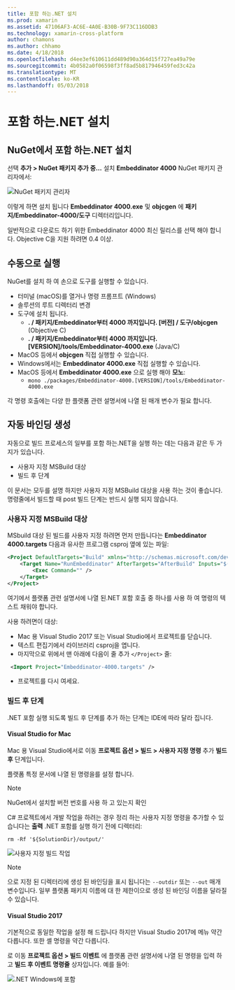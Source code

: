 ```yaml
---
title: 포함 하는.NET 설치
ms.prod: xamarin
ms.assetid: 47106AF3-AC6E-4A0E-B30B-9F73C116DDB3
ms.technology: xamarin-cross-platform
author: chamons
ms.author: chhamo
ms.date: 4/18/2018
ms.openlocfilehash: d4ee3ef610611dd489d90a364d15f727ea49a79e
ms.sourcegitcommit: 4b0582a0f06598f3ff8ad5b817946459fed3c42a
ms.translationtype: MT
ms.contentlocale: ko-KR
ms.lasthandoff: 05/03/2018
---
```

# <a name="installing-net-embedding"></a>포함 하는.NET 설치

## <a name="installing-net-embedding-from-nuget"></a>NuGet에서 포함 하는.NET 설치

선택 **추가 > NuGet 패키지 추가 중...**  설치 **Embeddinator 4000** NuGet 패키지 관리자에서:

![NuGet 패키지 관리자](images/visualstudionuget.png)

이렇게 하면 설치 됩니다 **Embeddinator 4000.exe** 및 **objcgen** 에 **패키지/Embeddinator-4000/도구** 디렉터리입니다.

일반적으로 다운로드 하기 위한 Embeddinator 4000 최신 릴리스를 선택 해야 합니다. Objective C을 지원 하려면 0.4 이상.

## <a name="running-manually"></a>수동으로 실행

NuGet를 설치 하 여 손으로 도구를 실행할 수 있습니다.

- 터미널 (macOS)를 열거나 명령 프롬프트 (Windows)
- 솔루션의 루트 디렉터리 변경
- 도구에 설치 됩니다.
    - **. / 패키지/Embeddinator부터 4000 까지입니다. [버전] / 도구/objcgen** (Objective C)
    - **. / 패키지/Embeddinator부터 4000 까지입니다. [VERSION]/tools/Embeddinator-4000.exe** (Java/C) 
- MacOS 등에서 **objcgen** 직접 실행할 수 있습니다. 
- Windows에서는 **Embeddinator 4000.exe** 직접 실행할 수 있습니다.
- MacOS 등에서 **Embeddinator 4000.exe** 으로 실행 해야 **모노**: 
    - `mono ./packages/Embeddinator-4000.[VERSION]/tools/Embeddinator-4000.exe`

각 명령 호출에는 다양 한 플랫폼 관련 설명서에 나열 된 매개 변수가 필요 합니다.

## <a name="automatic-binding-generation"></a>자동 바인딩 생성

자동으로 빌드 프로세스의 일부를 포함 하는.NET을 실행 하는 데는 다음과 같은 두 가지가 있습니다.

- 사용자 지정 MSBuild 대상
- 빌드 후 단계

이 문서는 모두를 설명 하지만 사용자 지정 MSBuild 대상을 사용 하는 것이 좋습니다. 명령줄에서 빌드할 때 post 빌드 단계는 반드시 실행 되지 않습니다.

### <a name="custom-msbuild-targets"></a>사용자 지정 MSBuild 대상

MSbuild 대상 된 빌드를 사용자 지정 하려면 먼저 만듭니다는 **Embeddinator 4000.targets** 다음과 유사한 프로그램 csproj 옆에 있는 파일:

```xml
<Project DefaultTargets="Build" xmlns="http://schemas.microsoft.com/developer/msbuild/2003">
    <Target Name="RunEmbeddinator" AfterTargets="AfterBuild" Inputs="$(OutputPath)/$(AssemblyName).dll" Outputs="$(IntermediateOutputPath)/Embeddinator/$(AssemblyName).framework/$(AssemblyName)">
        <Exec Command="" />
    </Target>
</Project>
```

여기에서 플랫폼 관련 설명서에 나열 된.NET 포함 호출 중 하나를 사용 하 여 명령의 텍스트 채워야 합니다.

사용 하려면이 대상:

- Mac 용 Visual Studio 2017 또는 Visual Studio에서 프로젝트를 닫습니다.
- 텍스트 편집기에서 라이브러리 csproj을 엽니다.
- 마지막으로 위에서 맨 아래에 다음이 줄 추가 `</Project>` 줄:

```xml
 <Import Project="Embeddinator-4000.targets" />
```

- 프로젝트를 다시 여세요.

### <a name="post-build-steps"></a>빌드 후 단계

.NET 포함 실행 되도록 빌드 후 단계를 추가 하는 단계는 IDE에 따라 달라 집니다.

#### <a name="visual-studio-for-mac"></a>Visual Studio for Mac

Mac 용 Visual Studio에서로 이동 **프로젝트 옵션 > 빌드 > 사용자 지정 명령** 추가 **빌드 후** 단계입니다.

플랫폼 특정 문서에 나열 된 명령을를 설정 합니다.

> [!NOTE]
> NuGet에서 설치할 버전 번호를 사용 하 고 있는지 확인

C# 프로젝트에서 개발 작업을 하려는 경우 정리 하는 사용자 지정 명령을 추가할 수 있습니다는 **출력** .NET 포함를 실행 하기 전에 디렉터리:

```shell
rm -Rf '${SolutionDir}/output/'
```

![사용자 지정 빌드 작업](images/visualstudiocustombuild.png)

> [!NOTE]
> 으로 지정 된 디렉터리에 생성 된 바인딩을 표시 됩니다는 `--outdir` 또는 `--out` 매개 변수입니다. 일부 플랫폼 패키지 이름에 대 한 제한이으로 생성 된 바인딩 이름을 달라질 수 있습니다.

#### <a name="visual-studio-2017"></a>Visual Studio 2017

기본적으로 동일한 작업을 설정 해 드립니다 하지만 Visual Studio 2017에 메뉴 약간 다릅니다. 또한 셸 명령을 약간 다릅니다.

로 이동 **프로젝트 옵션 > 빌드 이벤트** 에 플랫폼 관련 설명서에 나열 된 명령을 입력 하 고 **빌드 후 이벤트 명령줄** 상자입니다. 예를 들어:

![.NET Windows에 포함](images/visualstudiowindows.png)
